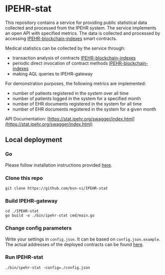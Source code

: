 # IPEHR-stat

This repository contains a service for providing public statistical data collected and processed from the IPEHR system. 
The service implements an open API with specified metrics.
The data is collected and processed by accessing [IPEHR-blockchain-indexes](https://github.com/bsn-si/IPEHR-blockchain-indexes) smart contracts.

Medical statistics can be collected by the service through:
- transaction analysis of contracts [IPEHR-blockchain-indexes](https://github.com/bsn-si/IPEHR-blockchain-indexes)
- periodic direct invocation of contract methods [IPEHR-blockchain-indexes](https://github.com/bsn-si/IPEHR-blockchain-indexes)
- making AQL queries to IPEHR-gateway

For demonstration purposes, the following metrics are implemented:
- number of patients registered in the system over all time
- number of patients logged in the system for a specified month
- number of EHR documents registered in the system for all time
- number of EHR documents registered in the system for a given month

API Documentation: [https://stat.ipehr.org/swagger/index.html](https://stat.ipehr.org/swagger/index.html)

## Local deployment

### Go 
Please follow installation instructions provided [here](https://go.dev/doc/install).

### Clone this repo

```
git clone https://github.com/bsn-si/IPEHR-stat
```

### Build IPEHR-gateway

```
cd ./IPEHR-stat
go build -o ./bin/ipehr-stat cmd/main.go
```

### Change config parameters

Write your settings in `config.json`. It can be based on `config.json.example`.  
The actual addresses of the deployed contracts can be found [here](https://github.com/bsn-si/IPEHR-blockchain-indexes/blob/develop/deploys.md).

### Run IPEHR-stat

```
./bin/ipehr-stat -config=./config.json
```
